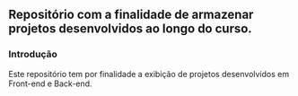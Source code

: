 ## Repositório com a finalidade de armazenar projetos desenvolvidos ao longo do curso.


### Introdução

Este repositório tem por finalidade a exibição de projetos desenvolvidos em Front-end e Back-end. 
